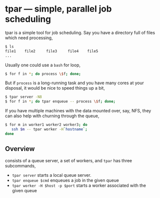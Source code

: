 # tpar — simple, parallel job scheduling

tpar is a simple tool for job scheduling. Say you have a directory
full of files which need processing,

```bash
$ ls
file1    file2     file3     file4    file5
...
```

Usually one could use a `bash` for loop,

```bash
$ for f in *; do process \$f; done;
```

But if `process` is a long-running task and you have many cores at
your disposal, it would be nice to speed things up a bit,

```bash
$ tpar server -N8
$ for f in *; do tpar enqueue -- process \$f; done;
```

If you have multiple machines with the data mounted over, say, NFS,
they can also help with churning through the queue,

```bash
$ for m in worker1 worker2 worker3; do
   ssh $m -- tpar worker -H`hostname`;
done
```

## Overview

 consists of a queue server, a set of workers, and 
`tpar` has three subcommands,

  * `tpar server` starts a local queue server.
  * `tpar enqueue $cmd` enqueues a job in the given queue
  * `tpar worker -H $host -p $port` starts a worker associated with
    the given queue
    
